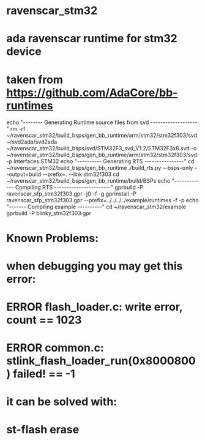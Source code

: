 # ravenscar_stm32
# ada ravenscar runtime for stm32 device
# taken from https://github.com/AdaCore/bb-runtimes
echo "-------- Generating Runtime source files from svd -------------------"
rm -rf   ~/ravenscar_stm32/build_bsps/gen_bb_runtime/arm/stm32/stm32f303/svd
~/svd2ada/svd2ada ~/ravenscar_stm32/build_bsps/svd/STM32F3_svd_V1.2/STM32F3x8.svd -o ~/ravenscar_stm32/build_bsps/gen_bb_runtime/arm/stm32/stm32f303/svd -p Interfaces.STM32
echo "---------- Generating RTS ----------------"
cd  ~/ravenscar_stm32/build_bsps/gen_bb_runtime
./build_rts.py --bsps-only --output=build --prefix=. --link stm32f303
cd ~/ravenscar_stm32/build_bsps/gen_bb_runtime/build/BSPs
echo "------------- Compiling RTS -----------------------"
gprbuild   -P ravenscar_sfp_stm32f303.gpr   -j0 -f -g
gprinstall -P ravenscar_sfp_stm32f303.gpr --prefix=../../../../example/runtimes -f -p 
echo "------- Compiling example ----------"
cd ~/ravenscar_stm32/example
gprbuild   -P blinky_stm32f303.gpr


# Known Problems:
# when debugging you may get this error:
# ERROR flash_loader.c: write error, count == 1023
# ERROR common.c: stlink_flash_loader_run(0x8000800) failed! == -1
# it can be solved with:
# st-flash erase
